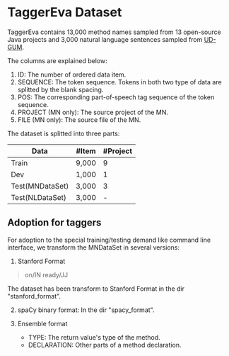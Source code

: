 TaggerEva Dataset
=========
TaggerEva contains 13,000 method names sampled from 13 open-source Java projects and 3,000 natural language sentences sampled from [UD-GUM](https://gucorpling.org/gum/).


The columns are explained below:
1. ID: The number of ordered data item.
2. SEQUENCE: The token sequence. Tokens in both two type of data are splitted by the blank spacing.
3. POS: The corresponding part-of-speech tag sequence of the token sequence.
4. PROJECT (MN only): The source project of the MN.
5. FILE (MN only): The source file of the MN.

The dataset is splitted into three parts:

| Data | #Item | #Project |
|----|----|----|
|Train|9,000|9|
|Dev|1,000|1|
|Test(MNDataSet)|3,000|3|
|Test(NLDataSet)|3,000|-|

Adoption for taggers
------
For adoption to the special training/testing demand like command line interface, we transform the MNDataSet in several versions:
1. Stanford Format
> on/IN ready/JJ

The dataset has been transform to Stanford Format in the dir "stanford_format".

2. spaCy binary format: In the dir "spacy_format".
   
3. Ensemble format
    * TYPE: The return value's type of the method.
    * DECLARATION: Other parts of a method declaration.